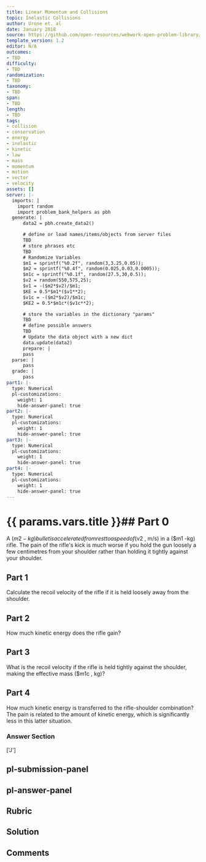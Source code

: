 ```yaml
---
title: Linear Momentum and Collisions
topic: Inelastic Collisions
author: Urone et. al
date: January 2018
source: https://github.com/open-resources/webwork-open-problem-library/tree/master/Contrib/BrockPhysics/College_Physics_Urone/8.Linear_Momentum_and_Collisions/8-05.Inelastic_Collisions/NU_U17_08_05_008.pg
template_version: 1.2
editor: N/A
outcomes:
- TBD
difficulty:
- TBD
randomization:
- TBD
taxonomy:
- TBD
span:
- TBD
length:
- TBD
tags:
- collision
- conservation
- energy
- inelastic
- kinetic
- law
- mass
- momentum
- motion
- vector
- velocity
assets: []
server: |-
  imports: |
    import random
    import problem_bank_helpers as pbh
  generate: |
      data2 = pbh.create_data2()

      # define or load names/items/objects from server files
      TBD
      # store phrases etc
      TBD
      # Randomize Variables
      $m1 = sprintf("%0.2f", random(3,3.25,0.05));
      $m2 = sprintf("%0.4f", random(0.025,0.03,0.0005));
      $m1c = sprintf("%0.1f", random(27.5,30,0.5));
      $v2 = random(550,575,25);
      $v1 = -($m2*$v2)/$m1;
      $KE = 0.5*$m1*($v1**2);
      $v1c = -($m2*$v2)/$m1c;
      $KE2 = 0.5*$m1c*($v1c**2);

      # store the variables in the dictionary "params"
      TBD
      # define possible answers
      TBD
      # Update the data object with a new dict
      data.update(data2)
      prepare: |
      pass
  parse: |
      pass
  grade: |
      pass
part1: |-
  type: Numerical
  pl-customizations:
    weight: 1
    hide-answer-panel: true
part2: |-
  type: Numerical
  pl-customizations:
    weight: 1
    hide-answer-panel: true
part3: |-
  type: Numerical
  pl-customizations:
    weight: 1
    hide-answer-panel: true
part4: |-
  type: Numerical
  pl-customizations:
    weight: 1
    hide-answer-panel: true
---
```


# {{ params.vars.title }}## Part 0 
A ($m2 -kg) bullet is accelerated from rest to a speed of ($v2 , m/s) in a ($m1 -kg) rifle. The pain of the rifle's kick is much worse if you hold the gun loosely a few centimetres from your shoulder rather than holding it tightly against your shoulder. 
## Part 1 
Calculate the recoil velocity of the rifle if it is held loosely away from the shoulder. 
## Part 2 
How much kinetic energy does the rifle gain? 
## Part 3 
What is the recoil velocity if the rifle is held tightly against the shoulder, making the effective mass ($m1c , kg)? 
## Part 4 
How much kinetic energy is transferred to the rifle-shoulder combination? The pain is related to the amount of kinetic energy, which is significantly less in this latter situation. 


### Answer Section 
['J']

## pl-submission-panel 


## pl-answer-panel 


## Rubric 


## Solution 


## Comments 



